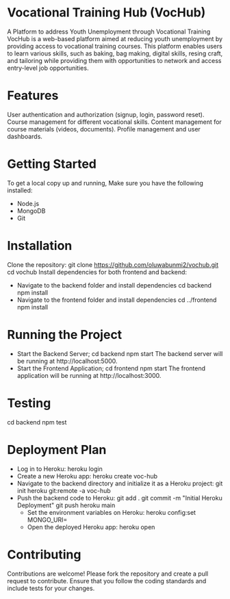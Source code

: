 # Vocational Training Hub (VocHub)
A Platform to address Youth Unemployment through Vocational Training
VocHub is a web-based platform aimed at reducing youth unemployment by providing access to vocational training courses. 
This platform enables users to learn various skills, such as baking, bag making, digital skills, resing craft, and tailoring while providing them with opportunities to network and access entry-level job opportunities.

# Features
User authentication and authorization (signup, login, password reset).
Course management for different vocational skills.
Content management for course materials (videos, documents).
Profile management and user dashboards.

# Getting Started
To get a local copy up and running, 
 Make sure you have the following installed:
 - Node.js
 - MongoDB
 - Git

# Installation
 Clone the repository:
 git clone https://github.com/oluwabunmi2/vochub.git
 cd vochub
 Install dependencies for both frontend and backend:
 - Navigate to the backend folder and install dependencies
   cd backend
   npm install
 - Navigate to the frontend folder and install dependencies
   cd ../frontend
   npm install

# Running the Project
 - Start the Backend Server;
   cd backend
   npm start
The backend server will be running at http://localhost:5000.
 - Start the Frontend Application;
   cd frontend
   npm start
The frontend application will be running at http://localhost:3000.

# Testing
cd backend
npm test

# Deployment Plan
- Log in to Heroku:  heroku login
- Create a new Heroku app: heroku create voc-hub
- Navigate to the backend directory and initialize it as a Heroku project: git init
 heroku git:remote -a voc-hub
- Push the backend code to Heroku: git add .
  git commit -m "Initial Heroku Deployment"
  git push heroku main
  - Set the environment variables on Heroku: heroku config:set MONGO_URI=<Your 
  MongoDB Atlas URI>
  - Open the deployed Heroku app: heroku open

# Contributing
Contributions are welcome! Please fork the repository and create a pull request to contribute. Ensure that you follow the coding standards and include tests for your changes.
